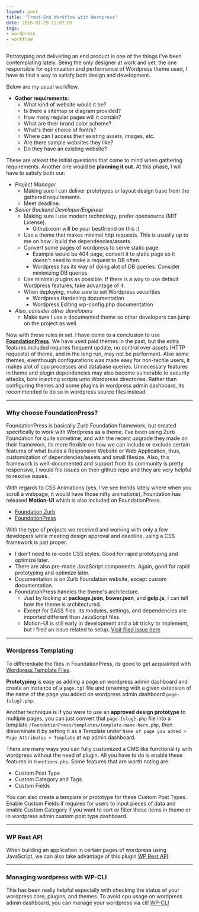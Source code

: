 ```yaml
---
layout: post
title: "Front-End Workflow with Wordpress"
date: 2016-01-29 12:07:09
tags:
- wordpress
- workflow
---
```


Prototyping and delivering an end product is one of the things I've been contemplating lately.
Being the only designer at work and yet, the one responsible for optimization and performance of Wordpress theme used, I have to find a way to satisfy both design and development.

Below are my usual workflow.

- **Gather requirements:**
  - What kind of website would it be?
  - Is there a sitemap or diagram provided?
  - How many regular pages will it contain?
  - What are their brand color scheme?
  - What's their choice of font/s?
  - Where can I access their existing assets, images, etc.
  - Are there sample websites they like?
  - Do they have an existing website?

These are atleast the initial questions that come to mind when gathering requirements.
Another one would be **planning it out**. At this phase, I will have to satisfy both our:

- _Project Manager_
  - Making sure I can deliver prototypes or layout design base from the gathered requirements.
  - Meet deadline.
- _Senior Backend Developer/Engineer_
  - Making sure I use modern technology, prefer opensource (MIT License).
    - Github.com will be your bestfriend on this :)
  - Use a theme that makes minimal http requests. This is usually up to me on how I build the dependencies/assets.
  - Convert some pages of wordpress to serve static page.
    - Example would be 404 page, convert it to static page so it doesn't need to make a request to DB often.
    - Wordpress has its way of doing alot of DB queries. Consider minimizing DB queries.
  - Use minimal plugins as possible. If there is a way to use default Wordpress features, take advantage of it.
  - When deploying, make sure to set Wordpress securities
    - Wordpress Hardening documentation
    - Wordpress Editing wp-config.php documentation
- _Also, consider other developers_
  - Make sure I use a documented theme so other developers can jump on the project as well.

Now with these rules in set. I have come to a conclusion to use [**FoundationPress**](https://foundationpress.olefredrik.com/).
We have used paid themes in the past, but the extra features included requires frequent update, no control over assets (HTTP requests) of theme, and in the long run, may not be performant. Also some themes, eventhough configurations was made easy for non-techie users, it makes alot of cpu processes and  database queries. Unnecessary features in theme and plugin dependencies may also become vulnerable to security attacks, bots injecting scripts unto Wordpress directories.
Rather than configuring themes and some plugins in wordpress admin dashboard, its recommended to do so in wordpress source files instead.

-----

### Why choose FoundationPress?

FoundationPress is basically Zurb Foundation framework, but created specifically to work with Wordpress as a theme.
I've been using Zurb Foundation for quite sometime, and with the recent upgrade they made on their framework, its more flexible on how we can include or exclude certain features of what builds a Responsive Website or Web Application, thus, customization of dependencies/assets and small filesize. Also, this framework is well-documented and support from its community is pretty responsive, I would file issues on their github repo and they are very helpful to resolve issues.

With regards to CSS Animations (yes, I've see trends lately where when you scroll a webpage, it would have those nifty animations), Foundation has released **Motion-UI** which is also included on FoundationPress.

- [Foundation Zurb](http://foundation.zurb.com/)
- [FoundationPress](https://github.com/olefredrik/foundationpress)

With the type of projects we received and working with only a few developers while meeting design approval and deadline, using a CSS framework is just proper.

- I don't need to re-code CSS styles. Good for rapid prototyping and optimize later.
- There are also pre-made JavaScript components. Again, good for rapid prototyping and optimize later.
- Documentation is on Zurb Foundation website, except custom documentation.
- FoundationPress handles the theme's architecture.
  - Just by looking at **package.json**, **bower.json**, and **gulp.js**, I can tell how the theme is architectured.
  - Except for SASS files. Its modules, settings, and dependencies are imported different than JavaScript files.
  - Motion-UI is still early in development and a bit tricky to implement, but I filed an issue related to setup. [Visit filed issue here](https://github.com/zurb/motion-ui/issues/56)

-----

### Wordpress Templating

To differentiate the files in FoundationPress, its good to get acquainted with [Wordpress Template Files](https://developer.wordpress.org/themes/basics/template-files/).

**Prototyping** is easy as adding a page on wordpress admin dashboard and create an instance of a `page.tpl` file and renaming with a given extension of the name of the page you added on wordpress admin dashboard `page-{slug}.php`.

Another technique is if you were to use an **approved design prototype** to multiple pages, you can just convert that `page-{slug}.php` file into a template `/FoundationPress/templates/template-name-here.php`, then disseminate it by setting it as a Template under `Name of page you added > Page Attributes > Template` at wp admin dashboard.

There are many ways you can fully customized a CMS like functionality with wordpress without the need of plugin. All you have to do is enable these features in `functions.php`.
Some features that are worth noting are:

- Custom Post Type
- Custom Category and Tags
- Custom Fields

You can also create a template or prototype for these Custom Post Types. Enable Custom Fields if required for users to input pieces of data and enable Custom Category if you want to sort or filter these items in theme or in wordpress admin custom post type dashboard.

-----

### WP Rest API

When building an application in certain pages of wordpress using JavaScript, we can also take advantage of this plugin [WP Rest API](http://v2.wp-api.org/).

-----

### Managing wordpress with WP-CLI

This has been really helpful especially with checking the status of your wordpress core, plugins, and themes. To avoid cpu usage on wordpress admin dashboard, you can manage your wordpress via cli! [WP-CLI](http://wp-cli.org/)
